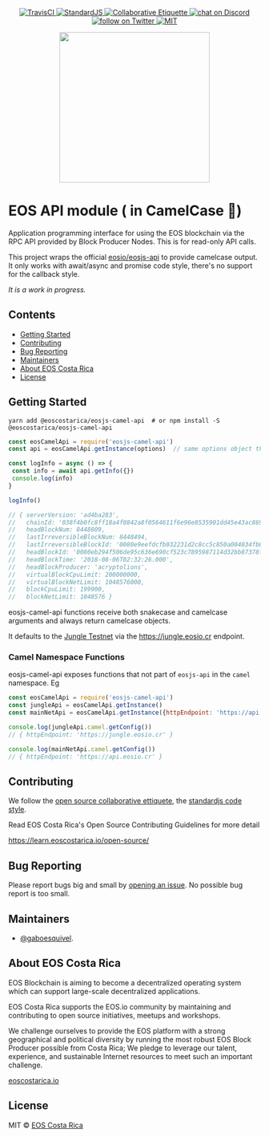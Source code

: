 <p align="center">
	<a href="https://travis-ci.org/eoscostarica/eosjs-camel-api">
		<img src="https://travis-ci.org/eoscostarica/eosjs-camel-api.svg?branch=master" alt="TravisCI">
	</a>
	<a href="http://standardjs.com">
		<img src="https://img.shields.io/badge/code%20style-standard-brightgreen.svg" alt="StandardJS">
	</a>
	<a href="https://git.io/col">
		<img src="https://img.shields.io/badge/%E2%9C%93-collaborative_etiquette-brightgreen.svg" alt="Collaborative Etiquette">
	</a>
	<a href="https://discord.gg/bBpQHym">
		<img src="https://img.shields.io/discord/447118387118735380.svg?logo=discord" alt="chat on Discord">
	</a>
	<a href="https://twitter.com/intent/follow?screen_name=eoscostarica">
		<img src="https://img.shields.io/twitter/follow/eoscostarica.svg?style=social&logo=twitter" alt="follow on Twitter">
	</a>
	<a href="#">
		<img src="https://img.shields.io/dub/l/vibe-d.svg" alt="MIT">
	</a>
</p>

<p align="center">
	<a href="https://eoscostarica.io">
		<img src="https://cdn.rawgit.com/eoscostarica/assets/574d20a6/logos/eoscolors-transparent.png" width="300">
	</a>
</p>

# EOS API module ( in CamelCase :camel:)  

Application programming interface for using the EOS blockchain via the RPC API provided by Block Producer Nodes. This is for read-only API calls.

This project wraps the official [eosio/eosjs-api](https://github.com/eosio/eosjs-api) to provide 
camelcase output.  It only works with await/async and promise code style, there's no support for the callback style.

*It is a work in progress.*

## Contents

<!-- START doctoc generated TOC please keep comment here to allow auto update -->
<!-- DON'T EDIT THIS SECTION, INSTEAD RE-RUN doctoc TO UPDATE -->
<!-- DON'T EDIT THIS SECTION, INSTEAD RE-RUN doctoc TO UPDATE -->

- [Getting Started](#getting-started)
- [Contributing](#contributing)
- [Bug Reporting](#bug-reporting)
- [Maintainers](#maintainers)
- [About EOS Costa Rica](#about-eos-costa-rica)
- [License](#license)

<!-- END doctoc generated TOC please keep comment here to allow auto update -->

## Getting Started

```
yarn add @eoscostarica/eosjs-camel-api  # or npm install -S @eoscostarica/eosjs-camel-api
```

```javascript
const eosCamelApi = require('eosjs-camel-api')
const api = eosCamelApi.getInstance(options)  // same options object that eosio/eosjs-api supports

const logInfo = async () => {
 const info = await api.getInfo({})
 console.log(info)
}

logInfo()

// { serverVersion: 'ad4ba283',
//   chainId: '038f4b0fc8ff18a4f0842a8f0564611f6e96e8535901dd45e43ac8691a1c4dca',
//   headBlockNum: 8448809,
//   lastIrreversibleBlockNum: 8448494,
//   lastIrreversibleBlockId: '0080e9eefdcfb032231d2c8cc5c850a004034fb85831febc22d55e63723da590',
//   headBlockId: '0080eb294f506de95c636e690cf523c7895987114d32bb87378ff13b322d2904',
//   headBlockTime: '2018-08-06T02:32:26.000',
//   headBlockProducer: 'acryptolions',
//   virtualBlockCpuLimit: 200000000,
//   virtualBlockNetLimit: 1048576000,
//   blockCpuLimit: 199900,
//   blockNetLimit: 1048576 }

```

eosjs-camel-api functions receive both snakecase and camelcase arguments and always return camelcase objects.

It defaults to the [Jungle Testnet](http://jungle.cryptolions.io/) via the https://jungle.eosio.cr endpoint.

### Camel Namespace Functions

eosjs-camel-api exposes functions that not part of `eosjs-api` in the `camel` namespace.  Eg

```javascript
const eosCamelApi = require('eosjs-camel-api')
const jungleApi = eosCamelApi.getInstance() 
const mainNetApi = eosCamelApi.getInstance({httpEndpoint: 'https://api.eosio.cr'}) 

console.log(jungleApi.camel.getConfig())
// { httpEndpoint: 'https://jungle.eosio.cr' }

console.log(mainNetApi.camel.getConfig())
// { httpEndpoint: 'https://api.eosio.cr' }

```


## Contributing

We follow the [open source collaborative ettiquete](https://github.com/rstacruz/collaborative-etiquette/blob/master/README.md#top), the [standardjs code style](https://standardjs.com).

Read EOS Costa Rica's Open Source Contributing Guidelines for more detail

https://learn.eoscostarica.io/open-source/

## Bug Reporting

Please report bugs big and small by [opening an issue](https://github.com/eoscostarica/eosjs-camel-api/issues). 
No possible bug report is too small.

## Maintainers 

- [@gaboesquivel](https://github.com/gaboesquivel).

## About EOS Costa Rica

EOS Blockchain is aiming to become a decentralized operating system which can support large-scale decentralized applications.

EOS Costa Rica supports the EOS.io community by maintaining and contributing to open source initiatives, meetups and workshops.

We challenge ourselves to provide the EOS platform with a strong geographical and political diversity by running the most robust EOS Block Producer possible from Costa Rica; We pledge to leverage our talent, experience, and sustainable Internet resources to meet such an important challenge.

[eoscostarica.io](https://eoscostarica.io)

## License

MIT © [EOS Costa Rica](https://eoscostarica.io)  